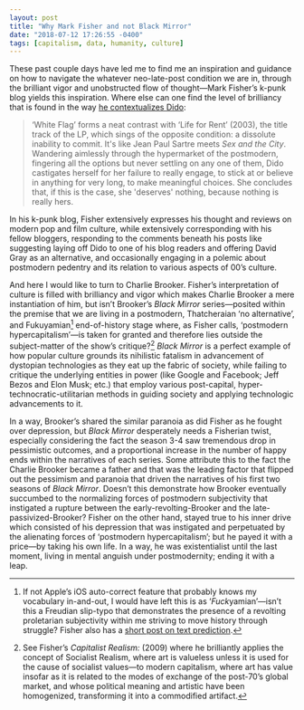 ```yaml
---
layout: post
title: "Why Mark Fisher and not Black Mirror"
date: "2018-07-12 17:26:55 -0400"
tags: [capitalism, data, humanity, culture]
---
```



These past couple days have led me to find me an inspiration and guidance on how to navigate the whatever neo-late-post condition we are in, through the brilliant vigor and unobstructed flow of thought—Mark Fisher’s k-punk blog yields this inspiration. Where else can one find the level of brilliancy that is found in the way [he contextualizes Dido](http://k-punk.abstractdynamics.org/archives/001181.html):

> ‘White Flag’ forms a neat contrast with ‘Life for Rent’ (2003), the title track of the LP, which sings of the opposite condition: a dissolute inability to commit. It's like Jean Paul Sartre meets *Sex and the City*. Wandering aimlessly through the hypermarket of the postmodern, fingering all the options but never settling on any one of them, Dido castigates herself for her failure to really engage, to stick at or believe in anything for very long, to make meaningful choices. She concludes that, if this is the case, she 'deserves' nothing, because nothing is really hers.

In his k-punk blog, Fisher extensively expresses his thought and reviews on modern pop and film culture, while extensively corresponding with his fellow bloggers, responding to the comments beneath his posts like suggesting laying off Dido to one of his blog readers and offering David Gray as an alternative, and occasionally engaging in a polemic about postmodern pedentry and its relation to various aspects of 00’s culture. 

And here I would like to turn to Charlie Brooker. Fisher’s interpretation of culture is filled with brilliancy and vigor which makes Charlie Brooker a mere instantiation of him, but isn’t Brooker’s *Black Mirror* series—posited within the premise that we are living in a postmodern, Thatcheraian ‘no alternative’, and Fukuyamian[^1] end-of-history stage where, as Fisher calls, ‘postmodern hypercapitalism’—is taken for granted and therefore lies outside the subject-matter of the show’s critique?[^2] *Black Mirror* is a perfect example of how popular culture grounds its nihilistic fatalism in advancement of dystopian technologies as they eat up the fabric of society, while failing to critique the underlying entities in power (like Google and Facebook; Jeff Bezos and Elon Musk; etc.) that employ various post-capital, hyper-technocratic-utilitarian methods in guiding society and applying technologic advancements to it.

In a way, Brooker’s shared the similar paranoia as did Fisher as he fought over depression, but *Black Mirror* desperately needs a Fisherian twist, especially considering the fact the season 3-4 saw tremendous drop in pessimistic outcomes, and a proportional increase in the number of happy ends within the narratives of each series. Some attribute this to the fact the Charlie Brooker became a father and that was the leading factor that flipped out the pessimism and paranoia that driven the narratives of his first two seasons of *Black Mirror*. Doesn’t this demonstrate how Brooker eventually succumbed to the normalizing forces of postmodern subjectivity that instigated a rupture between the early-revolting-Brooker and the late-passivized-Brooker? Fisher on the other hand, stayed true to his inner drive which consisted of his depression that was instigated and perpetuated by the alienating forces of ‘postmodern hypercapitalism’; but he payed it with a price—by taking his own life. In a way, he was existentialist until the last moment, living in mental anguish under postmodernity; ending it with a leap.  

[^1]: If not Apple’s iOS auto-correct feature that probably knows my vocabulary in-and-out, I would have left this is as ‘*Fuck*yamian’—isn’t this a Freudian slip-typo that demonstrates the presence of a revolting proletarian subjectivity within me striving to move history through struggle? Fisher also has a [short post on text prediction](http://k-punk.abstractdynamics.org/archives/003522.html).  

[^2]: See Fisher’s *Capitalist Realism:* (2009) where he brilliantly applies the concept of Socialist Realism, where art is valueless unless it is used for the cause of socialist values—to modern capitalism, where art has value insofar as it is related to the modes of exchange of the post-70’s global market, and whose political meaning and artistic have been homogenized, transforming it into a commodified artifact.
